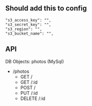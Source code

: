## Should add this to config
```
"s3_access_key": "",
"s3_secret_key": "",
"s3_region": "",
"s3_bucket_name": "",
```
## API
DB Objects: photos (MySql)
* /photos
  - GET /
  - GET /:id
  - POST /
  - PUT /:id
  - DELETE /:id

